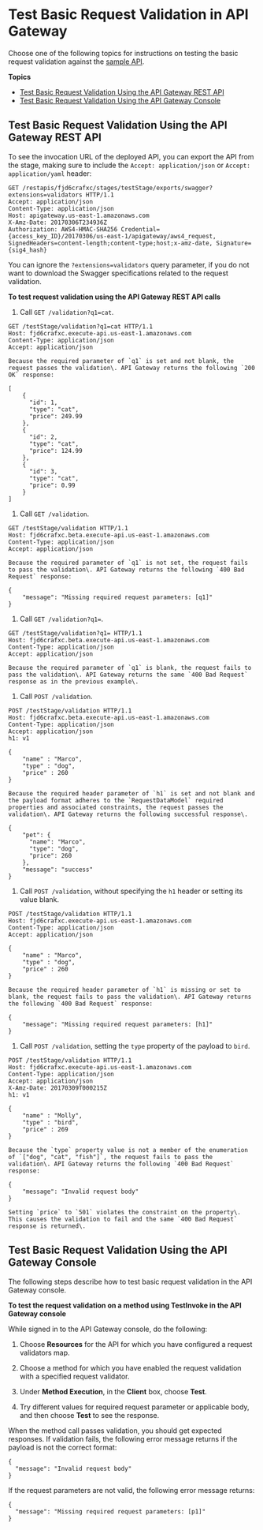 # Test Basic Request Validation in API Gateway<a name="api-gateway-request-validation-test"></a>

Choose one of the following topics for instructions on testing the basic request validation against the [sample API](api-gateway-request-validation-sample-api-swagger.md)\. 

**Topics**
+ [Test Basic Request Validation Using the API Gateway REST API](#api-gateway-request-validation-test-using-rest-api)
+ [Test Basic Request Validation Using the API Gateway Console](#api-gateway-request-validation-test-in-console)

## Test Basic Request Validation Using the API Gateway REST API<a name="api-gateway-request-validation-test-using-rest-api"></a>

 To see the invocation URL of the deployed API, you can export the API from the stage, making sure to include the `Accept: application/json` or `Accept: application/yaml` header: 

```
GET /restapis/fjd6crafxc/stages/testStage/exports/swagger?extensions=validators HTTP/1.1
Accept: application/json
Content-Type: application/json
Host: apigateway.us-east-1.amazonaws.com
X-Amz-Date: 20170306T234936Z
Authorization: AWS4-HMAC-SHA256 Credential={access_key_ID}/20170306/us-east-1/apigateway/aws4_request, SignedHeaders=content-length;content-type;host;x-amz-date, Signature={sig4_hash}
```

 You can ignore the `?extensions=validators` query parameter, if you do not want to download the Swagger specifications related to the request validation\. 

**To test request validation using the API Gateway REST API calls**

1.  Call `GET /validation?q1=cat`\. 

   ```
   GET /testStage/validation?q1=cat HTTP/1.1
   Host: fjd6crafxc.execute-api.us-east-1.amazonaws.com
   Content-Type: application/json
   Accept: application/json
   ```

    Because the required parameter of `q1` is set and not blank, the request passes the validation\. API Gateway returns the following `200 OK` response: 

   ```
   [
       {
         "id": 1,
         "type": "cat",
         "price": 249.99
       },
       {
         "id": 2,
         "type": "cat",
         "price": 124.99
       },
       {
         "id": 3,
         "type": "cat",
         "price": 0.99
       }
   ]
   ```

1.  Call `GET /validation`\. 

   ```
   GET /testStage/validation HTTP/1.1
   Host: fjd6crafxc.beta.execute-api.us-east-1.amazonaws.com
   Content-Type: application/json
   Accept: application/json
   ```

    Because the required parameter of `q1` is not set, the request fails to pass the validation\. API Gateway returns the following `400 Bad Request` response: 

   ```
   {
       "message": "Missing required request parameters: [q1]"
   }
   ```

1.  Call `GET /validation?q1=`\. 

   ```
   GET /testStage/validation?q1= HTTP/1.1
   Host: fjd6crafxc.beta.execute-api.us-east-1.amazonaws.com
   Content-Type: application/json
   Accept: application/json
   ```

    Because the required parameter of `q1` is blank, the request fails to pass the validation\. API Gateway returns the same `400 Bad Request` response as in the previous example\. 

1.  Call `POST /validation`\. 

   ```
   POST /testStage/validation HTTP/1.1
   Host: fjd6crafxc.beta.execute-api.us-east-1.amazonaws.com
   Content-Type: application/json
   Accept: application/json
   h1: v1
   
   {
       "name" : "Marco",
       "type" : "dog",
       "price" : 260
   }
   ```

    Because the required header parameter of `h1` is set and not blank and the payload format adheres to the `RequestDataModel` required properties and associated constraints, the request passes the validation\. API Gateway returns the following successful response\. 

   ```
   {
       "pet": {
         "name": "Marco",
         "type": "dog",
         "price": 260
       },
       "message": "success"
   }
   ```

1.  Call `POST /validation`, without specifying the `h1` header or setting its value blank\. 

   ```
   POST /testStage/validation HTTP/1.1
   Host: fjd6crafxc.execute-api.us-east-1.amazonaws.com
   Content-Type: application/json
   Accept: application/json
   
   {
       "name" : "Marco",
       "type" : "dog",
       "price" : 260
   }
   ```

    Because the required header parameter of `h1` is missing or set to blank, the request fails to pass the validation\. API Gateway returns the following `400 Bad Request` response: 

   ```
   {
       "message": "Missing required request parameters: [h1]"
   }
   ```

1.  Call `POST /validation`, setting the `type` property of the payload to `bird`\. 

   ```
   POST /testStage/validation HTTP/1.1
   Host: fjd6crafxc.execute-api.us-east-1.amazonaws.com
   Content-Type: application/json
   Accept: application/json
   X-Amz-Date: 20170309T000215Z
   h1: v1
   
   {
       "name" : "Molly",
       "type" : "bird",
       "price" : 269
   }
   ```

    Because the `type` property value is not a member of the enumeration of `["dog", "cat", "fish"]`, the request fails to pass the validation\. API Gateway returns the following `400 Bad Request` response: 

   ```
   {
       "message": "Invalid request body"
   }
   ```

    Setting `price` to `501` violates the constraint on the property\. This causes the validation to fail and the same `400 Bad Request` response is returned\. 

## Test Basic Request Validation Using the API Gateway Console<a name="api-gateway-request-validation-test-in-console"></a>

 The following steps describe how to test basic request validation in the API Gateway console\.

**To test the request validation on a method using TestInvoke in the API Gateway console**

While signed in to the API Gateway console, do the following:

1. Choose **Resources** for the API for which you have configured a request validators map\.

1. Choose a method for which you have enabled the request validation with a specified request validator\.

1. Under **Method Execution**, in the **Client** box, choose **Test**\.

1. Try different values for required request parameter or applicable body, and then choose **Test** to see the response\.

 When the method call passes validation, you should get expected responses\. If validation fails, the following error message returns if the payload is not the correct format: 

```
{
  "message": "Invalid request body"
}
```

If the request parameters are not valid, the following error message returns:

```
{
  "message": "Missing required request parameters: [p1]"
}
```